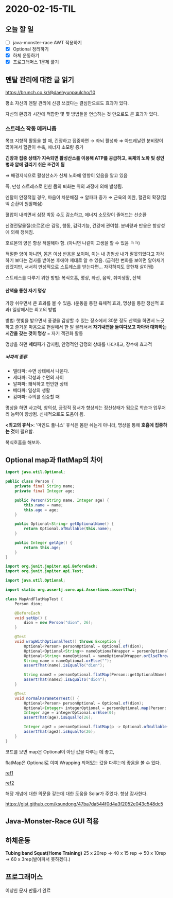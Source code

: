 # 2020-02-15-TIL

## 오늘 할 일

- [ ] java-monster-race AWT 적용하기
- [x] Optional 정리하기
- [x] 하체 운동하기
- [x] 프로그래머스 1문제 풀기

## 멘탈 관리에 대한 글 읽기

https://brunch.co.kr/@daehyunpaulcho/10

평소 자신의 멘탈 관리에 신경 쓰겠다는 결심만으로도 효과가 있다.

자신의 환경과 시간에 적합한 몇 몇 방법들을 연습하는 것 만으로도 큰 효과가 있다.

### 스트레스 작동 메커니즘

목표 지향적 활동을 할 때, 긴장하고 집중하면 → 좌뇌 활성화 ⇒ 아드레날린 분비량이 많아져서 혈관이 수축, 에너지 소모량 증가

**긴장과 집중 상태가 지속되면 활성산소를 이용해 ATP를 공급하고, 육체의 노화 및 성인병과 암에 걸리기 쉬운 조건이 됨**

⇒ 배경지식으로 활성산소가 신체 노화에 영향이 있음을 알고 있음

즉, 만성 스트레스로 인한 몸의 퇴화는 위의 과정에 의해 발생됨.

멘탈이 안정적일 경우, 마음이 차분해짐 → 알파파 증가 ⇒ 근육의 이완, 혈관의 확장(혈액 순환이 원활해짐)

혈압이 내리면서 심장 박동 수도 감소하고, 에너지 소모량이 줄어드는 선순환

신경전달물질(호르몬)은 감정, 행동, 감각기능, 건강에 관여함. 분비량과 반응은 항상성에 의해 정해짐.

호르몬의 양은 항상 적절해야 함. (아니면 나같이 고생을 할 수 있음 ㅋㅋ)

적절한 양이 아니면, 몸은 이상 반응을 보이며, 이는 내 경험상 내가 잘못되었다고 자각하기 보다는 검사를 받아본 후에야 제대로 알 수 있음. (급격한 변화를 보이면 알아채기 쉽겠지만, 서서히 만성적으로 스트레스를 받는다면... 자각하지도 못한채 살이찜)

스트레스를 다루기 위한 방법: 복식호흡, 명상, 좌선, 음악, 취미생활, 산책

#### 산책을 통한 자기 명상

가장 쉬우면서 큰 효과를 볼 수 있음. (운동을 통한 육체적 효과, 명상을 통한 정신적 효과) 일상에서는 최고의 방법

방법: 햇빛을 받으면서 풍경을 감상할 수 있는 장소에서 30분 정도 산책을 하면서 느긋하고 즐거운 마음으로 현실에서 한 발 물러서서 **자기내면을 들여다보고 자아와 대화하는 시간을 갖는 것이 명상** = 자기 객관화 활동

명상을 하면 **세타파**가 감지됨, 안정적인 감정의 상태를 나타내고, 장수에 효과적

##### 뇌파의 종류

- 델타파: 수면 상태에서 나온다.
- 세타파: 각성과 수면의 사이
- 알파파: 쾌적하고 편안한 상태
- 베타파: 일상의 생활
- 감마파: 주의를 집중할 때

명상을 하면 사고력, 창의성, 긍정적 정서가 향상되는 정신상태가 됨으로 학습과 업무처리 능력이 향상됨. 신체적으로도 도움이 됨.

**<최고의 휴식>**: '마인드 풀니스' 휴식은 몸만 쉬는게 아니라, 명상을 통해 **호흡에 집중하는 것**이 필요함.

복식호흡을 해보자.

## Optional map과 flatMap의 차이

```java
import java.util.Optional;

public class Person {
    private final String name;
    private final Integer age;

    public Person(String name, Integer age) {
        this.name = name;
        this.age = age;
    }

    public Optional<String> getOptionalName() {
        return Optional.ofNullable(this.name);
    }

    public Integer getAge() {
        return this.age;
    }
}

import org.junit.jupiter.api.BeforeEach;
import org.junit.jupiter.api.Test;

import java.util.Optional;

import static org.assertj.core.api.Assertions.assertThat;

class MapAndFlatMapTest {
    Person dion;

    @BeforeEach
    void setUp() {
        dion = new Person("dion", 26);
    }

    @Test
    void wrapWithOptionalTest() throws Exception {
        Optional<Person> personOptional = Optional.of(dion);
        Optional<Optional<String>> nameOptionalWrapper = personOptional.map(Person::getOptionalName);
        Optional<String> nameOptional = nameOptionalWrapper.orElseThrow(Exception::new);
        String name = nameOptional.orElse("");
        assertThat(name).isEqualTo("dion");

        String name2 = personOptional.flatMap(Person::getOptionalName).orElse("");
        assertThat(name2).isEqualTo("dion");
    }

    @Test
    void normalParameterTest() {
        Optional<Person> personOptional = Optional.of(dion);
        Optional<Integer> integerOptional = personOptional.map(Person::getAge);
        Integer age = integerOptional.orElse(0);
        assertThat(age).isEqualTo(26);

        Integer age2 = personOptional.flatMap(p -> Optional.ofNullable(p.getAge())).orElse(0);
        assertThat(age2).isEqualTo(26);
    }
}
```

코드를 보면 map은 Optional이 아닌 값을 다루는 데 좋고, 

flatMap은 Optional로 이미 Wrapping 되어있는 값을 다루는데 좋음을 볼 수 있다.

[ref1](https://www.baeldung.com/java-optional)

[ref2](https://www.baeldung.com/java-difference-map-and-flatmap)

해당 개념에 대한 의문을 갖는데 대한 도움을 Solar가 주었다. 항상 감사한다.

https://gist.github.com/ksundong/47ba7da544f0d4a3f2052e043c548dc5

## Java-Monster-Race GUI 적용



## 하체운동

**Tubing band Squat(Home Training)** 25 x 20rep → 40 x 15 rep → 50 x 10rep → 60 x 3rep(발아파서 못하겠다.)

## 프로그래머스

이상한 문자 만들기 완료